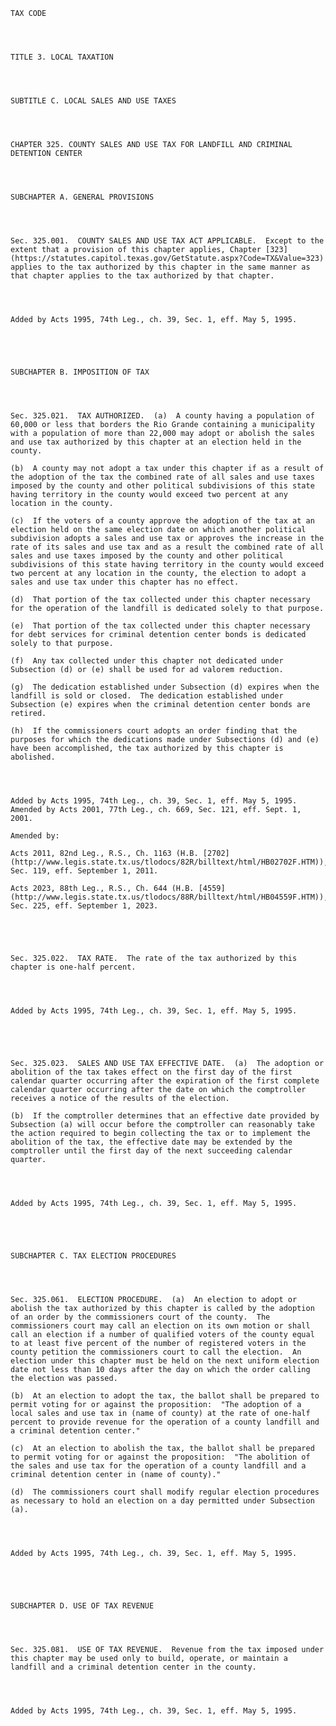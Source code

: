 ﻿
    
    
    	
    					
    
    
    TAX CODE
    
      
    
    
    TITLE 3. LOCAL TAXATION
    
      
    
    
    SUBTITLE C. LOCAL SALES AND USE TAXES
    
      
    
    
    CHAPTER 325. COUNTY SALES AND USE TAX FOR LANDFILL AND CRIMINAL DETENTION CENTER
    
      
    
    
    SUBCHAPTER A. GENERAL PROVISIONS
    
      
    
    
    Sec. 325.001.  COUNTY SALES AND USE TAX ACT APPLICABLE.  Except to the extent that a provision of this chapter applies, Chapter [323](https://statutes.capitol.texas.gov/GetStatute.aspx?Code=TX&Value=323) applies to the tax authorized by this chapter in the same manner as that chapter applies to the tax authorized by that chapter.
    
    
    
    
    Added by Acts 1995, 74th Leg., ch. 39, Sec. 1, eff. May 5, 1995.
    
    
    
    
    
    SUBCHAPTER B. IMPOSITION OF TAX
    
      
    
    
    Sec. 325.021.  TAX AUTHORIZED.  (a)  A county having a population of 60,000 or less that borders the Rio Grande containing a municipality with a population of more than 22,000 may adopt or abolish the sales and use tax authorized by this chapter at an election held in the county.
    
    (b)  A county may not adopt a tax under this chapter if as a result of the adoption of the tax the combined rate of all sales and use taxes imposed by the county and other political subdivisions of this state having territory in the county would exceed two percent at any location in the county.
    
    (c)  If the voters of a county approve the adoption of the tax at an election held on the same election date on which another political subdivision adopts a sales and use tax or approves the increase in the rate of its sales and use tax and as a result the combined rate of all sales and use taxes imposed by the county and other political subdivisions of this state having territory in the county would exceed two percent at any location in the county, the election to adopt a sales and use tax under this chapter has no effect.
    
    (d)  That portion of the tax collected under this chapter necessary for the operation of the landfill is dedicated solely to that purpose.
    
    (e)  That portion of the tax collected under this chapter necessary for debt services for criminal detention center bonds is dedicated solely to that purpose.
    
    (f)  Any tax collected under this chapter not dedicated under Subsection (d) or (e) shall be used for ad valorem reduction.
    
    (g)  The dedication established under Subsection (d) expires when the landfill is sold or closed.  The dedication established under Subsection (e) expires when the criminal detention center bonds are retired.
    
    (h)  If the commissioners court adopts an order finding that the purposes for which the dedications made under Subsections (d) and (e) have been accomplished, the tax authorized by this chapter is abolished.
    
    
    
    
    Added by Acts 1995, 74th Leg., ch. 39, Sec. 1, eff. May 5, 1995.  Amended by Acts 2001, 77th Leg., ch. 669, Sec. 121, eff. Sept. 1, 2001.
    
    Amended by: 
    
    Acts 2011, 82nd Leg., R.S., Ch. 1163 (H.B. [2702](http://www.legis.state.tx.us/tlodocs/82R/billtext/html/HB02702F.HTM)), Sec. 119, eff. September 1, 2011.
    
    Acts 2023, 88th Leg., R.S., Ch. 644 (H.B. [4559](http://www.legis.state.tx.us/tlodocs/88R/billtext/html/HB04559F.HTM)), Sec. 225, eff. September 1, 2023.
    
    
    
    
    
    Sec. 325.022.  TAX RATE.  The rate of the tax authorized by this chapter is one-half percent.
    
    
    
    
    Added by Acts 1995, 74th Leg., ch. 39, Sec. 1, eff. May 5, 1995.
    
    
    
    
    
    Sec. 325.023.  SALES AND USE TAX EFFECTIVE DATE.  (a)  The adoption or abolition of the tax takes effect on the first day of the first calendar quarter occurring after the expiration of the first complete calendar quarter occurring after the date on which the comptroller receives a notice of the results of the election.
    
    (b)  If the comptroller determines that an effective date provided by Subsection (a) will occur before the comptroller can reasonably take the action required to begin collecting the tax or to implement the abolition of the tax, the effective date may be extended by the comptroller until the first day of the next succeeding calendar quarter.
    
    
    
    
    Added by Acts 1995, 74th Leg., ch. 39, Sec. 1, eff. May 5, 1995.
    
    
    
    
    
    SUBCHAPTER C. TAX ELECTION PROCEDURES
    
      
    
    
    Sec. 325.061.  ELECTION PROCEDURE.  (a)  An election to adopt or abolish the tax authorized by this chapter is called by the adoption of an order by the commissioners court of the county.  The commissioners court may call an election on its own motion or shall call an election if a number of qualified voters of the county equal to at least five percent of the number of registered voters in the county petition the commissioners court to call the election.  An election under this chapter must be held on the next uniform election date not less than 10 days after the day on which the order calling the election was passed.
    
    (b)  At an election to adopt the tax, the ballot shall be prepared to permit voting for or against the proposition:  "The adoption of a local sales and use tax in (name of county) at the rate of one-half percent to provide revenue for the operation of a county landfill and a criminal detention center."
    
    (c)  At an election to abolish the tax, the ballot shall be prepared to permit voting for or against the proposition:  "The abolition of the sales and use tax for the operation of a county landfill and a criminal detention center in (name of county)."
    
    (d)  The commissioners court shall modify regular election procedures as necessary to hold an election on a day permitted under Subsection (a).
    
    
    
    
    Added by Acts 1995, 74th Leg., ch. 39, Sec. 1, eff. May 5, 1995.
    
    
    
    
    
    SUBCHAPTER D. USE OF TAX REVENUE
    
      
    
    
    Sec. 325.081.  USE OF TAX REVENUE.  Revenue from the tax imposed under this chapter may be used only to build, operate, or maintain a landfill and a criminal detention center in the county.
    
    
    
    
    Added by Acts 1995, 74th Leg., ch. 39, Sec. 1, eff. May 5, 1995.
    
    
    
    
    				
